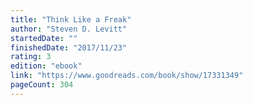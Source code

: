 ```yaml
---
title: "Think Like a Freak"
author: "Steven D. Levitt"
startedDate: ""
finishedDate: "2017/11/23"
rating: 3
edition: "ebook"
link: "https://www.goodreads.com/book/show/17331349"
pageCount: 304
---
```



